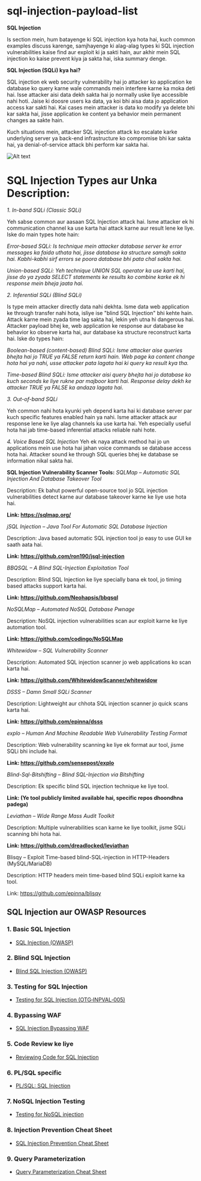 # sql-injection-payload-list
**SQL Injection**

Is section mein, hum batayenge ki SQL injection kya hota hai, kuch common examples discuss karenge, samjhayenge ki alag-alag types ki SQL injection vulnerabilities kaise find aur exploit ki ja sakti hain, aur akhir mein SQL injection ko kaise prevent kiya ja sakta hai, iska summary denge.

**SQL Injection (SQLi) kya hai?**

SQL injection ek web security vulnerability hai jo attacker ko application ke database ko query karne wale commands mein interfere karne ka moka deti hai. Isse attacker aisi data dekh sakta hai jo normally uske liye accessible nahi hoti. Jaise ki doosre users ka data, ya koi bhi aisa data jo application access kar sakti hai. Kai cases mein attacker is data ko modify ya delete bhi kar sakta hai, jisse application ke content ya behavior mein permanent changes aa sakte hain.

Kuch situations mein, attacker SQL injection attack ko escalate karke underlying server ya back-end infrastructure ko compromise bhi kar sakta hai, ya denial-of-service attack bhi perform kar sakta hai.

![Alt text](https://github.com/payloadbox/sql-injection-payload-list/blob/master/Image/sql-injection.svg)

# SQL Injection Types aur Unka Description:
*1. In-band SQLi (Classic SQLi)*

Yeh sabse common aur aasaan SQL Injection attack hai. Isme attacker ek hi communication channel ka use karta hai attack karne aur result lene ke liye. Iske do main types hote hain:

 *Error-based SQLi: Is technique mein attacker database server ke error messages ka faida uthata hai, jisse database ka structure samajh sakta hai. Kabhi-kabhi sirf errors se poora database bhi pata chal sakta hai.*

  *Union-based SQLi: Yeh technique UNION SQL operator ka use karti hai, jisse do ya zyada SELECT statements ke results ko combine karke ek hi response mein bheja jaata hai.*

*2. Inferential SQLi (Blind SQLi)*

Is type mein attacker directly data nahi dekhta. Isme data web application ke through transfer nahi hota, isliye ise "blind SQL Injection" bhi kehte hain. Attack karne mein zyada time lag sakta hai, lekin yeh 
utna hi dangerous hai. Attacker payload bhej ke, web application ke response aur database ke behavior ko observe karta hai, aur database ka structure reconstruct karta hai. Iske do types hain:

*Boolean-based (content-based) Blind SQLi: Isme attacker aise queries bhejta hai jo TRUE ya FALSE return karti hain. Web page ka content change hota hai ya nahi, usse attacker pata lagata hai ki query ka result kya tha.*

  *Time-based Blind SQLi: Isme attacker aisi query bhejta hai jo database ko kuch seconds ke liye rukne par majboor karti hai. Response delay dekh ke attacker TRUE ya FALSE ka andaza lagata hai.*

*3. Out-of-band SQLi*

Yeh common nahi hota kyunki yeh depend karta hai ki database server par kuch specific features enabled hain ya nahi. Isme attacker attack aur response lene ke liye alag channels ka use karta hai. Yeh especially useful hota hai jab time-based inferential attacks reliable nahi hote.

*4. Voice Based SQL Injection*
Yeh ek naya attack method hai jo un applications mein use hota hai jahan voice commands se database access hota hai. Attacker sound ke through SQL queries bhej ke database se information nikal sakta hai.

**SQL Injection Vulnerability Scanner Tools:**
*SQLMap – Automatic SQL Injection And Database Takeover Tool*

Description: Ek bahut powerful open-source tool jo SQL injection vulnerabilities detect karne aur database takeover karne ke liye use hota hai.

**Link: https://sqlmap.org/**

*jSQL Injection – Java Tool For Automatic SQL Database Injection*

Description: Java based automatic SQL injection tool jo easy to use GUI ke saath aata hai.

**Link: https://github.com/ron190/jsql-injection**

*BBQSQL – A Blind SQL-Injection Exploitation Tool*

Description: Blind SQL Injection ke liye specially bana ek tool, jo timing based attacks support karta hai.

**Link: https://github.com/Neohapsis/bbqsql**

*NoSQLMap – Automated NoSQL Database Pwnage*

Description: NoSQL injection vulnerabilities scan aur exploit karne ke liye automation tool.

**Link: https://github.com/codingo/NoSQLMap**

*Whitewidow – SQL Vulnerability Scanner*

Description: Automated SQL injection scanner jo web applications ko scan karta hai.

**Link: https://github.com/WhitewidowScanner/whitewidow**

*DSSS – Damn Small SQLi Scanner*

Description: Lightweight aur chhota SQL injection scanner jo quick scans karta hai.

**Link: https://github.com/epinna/dsss**

*explo – Human And Machine Readable Web Vulnerability Testing Format*

Description: Web vulnerability scanning ke liye ek format aur tool, jisme SQLi bhi include hai.

**Link: https://github.com/sensepost/explo**

*Blind-Sql-Bitshifting – Blind SQL-Injection via Bitshifting*

Description: Ek specific blind SQL injection technique ke liye tool.

**Link: (Ye tool publicly limited available hai, specific repos dhoondhna padega)**

*Leviathan – Wide Range Mass Audit Toolkit*

Description: Multiple vulnerabilities scan karne ke liye toolkit, jisme SQLi scanning bhi hota hai.

**Link: https://github.com/dreadlocked/leviathan**

Blisqy – Exploit Time-based blind-SQL-injection in HTTP-Headers (MySQL/MariaDB)

Description: HTTP headers mein time-based blind SQLi exploit karne ka tool.

Link: https://github.com/epinna/blisqy

## SQL Injection aur OWASP Resources

### 1. Basic SQL Injection  
- [SQL Injection (OWASP)](https://www.owasp.org/index.php/SQL_Injection)

### 2. Blind SQL Injection  
- [Blind SQL Injection (OWASP)](https://www.owasp.org/index.php/Blind_SQL_Injection)

### 3. Testing for SQL Injection  
- [Testing for SQL Injection (OTG‑INPVAL‑005)](https://www.owasp.org/index.php/Testing_for_SQL_Injection_(OTG-INPVAL-005))

### 4. Bypassing WAF  
- [SQL Injection Bypassing WAF](https://www.owasp.org/index.php/SQL_Injection_Bypassing_WAF)

### 5. Code Review ke liye  
- [Reviewing Code for SQL Injection](https://www.owasp.org/index.php/Reviewing_Code_for_SQL_Injection)

### 6. PL/SQL specific  
- [PL/SQL: SQL Injection](https://www.owasp.org/index.php/PL/SQL:SQL_Injection)

### 7. NoSQL Injection Testing  
- [Testing for NoSQL injection](https://www.owasp.org/index.php/Testing_for_NoSQL_injection)

### 8. Injection Prevention Cheat Sheet  
- [SQL Injection Prevention Cheat Sheet](https://cheatsheetseries.owasp.org/cheatsheets/Injection_Prevention_Cheat_Sheet.html)

### 9. Query Parameterization  
- [Query Parameterization Cheat Sheet](https://cheatsheetseries.owasp.org/cheatsheets/Query_Parameterization_Cheat_Sheet.html)

